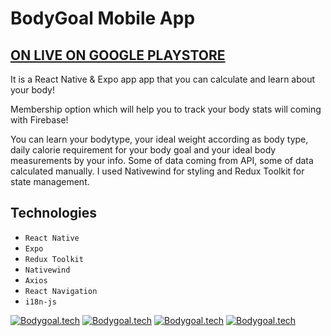 # BodyGoal Mobile App

## [ON LIVE ON GOOGLE PLAYSTORE](https://play.google.com/store/apps/details?id=com.sinansk.bodygoal&pli=1)

It is a React Native & Expo app app that you can calculate and learn about your body!

Membership option which will help you to track your body stats will coming with Firebase!

You can learn your bodytype, your ideal weight according as body type, daily calorie requirement for your body goal and your ideal body measurements by your info. Some of data coming from API, some of data calculated manually. I used Nativewind for styling and Redux Toolkit for state management.

## Technologies

- `React Native`
- `Expo`
- `Redux Toolkit`
- `Nativewind`
- `Axios`
- `React Navigation`
- `i18n-js`

[![Bodygoal.tech](https://play-lh.googleusercontent.com/ThkYc_7VrfoSFn8I6ZpXipV4OL1x4JWXFtqwbZv74cVx-g3R4aJ4omKWJLeb72sw4S0=w2560-h1440-rw)](https://play.google.com/store/apps/details?id=com.sinansk.bodygoal&pli=1)
[![Bodygoal.tech](https://play-lh.googleusercontent.com/2smd_PncwdD-f7rp_TgpCzgirw5rOhU_GxBuoGgKX4Cp4afSvXtk_Kx87S1WlILGDLk3=w2560-h1440-rw)](https://play.google.com/store/apps/details?id=com.sinansk.bodygoal&pli=1)
[![Bodygoal.tech](https://play-lh.googleusercontent.com/2b-1j7UbQh-w26twSBVfxg-CWIQDAZ6FAqS0pRwmpYBDwq9_IfmTdM01t6WMgJWgITA=w2560-h1440-rw)](https://play.google.com/store/apps/details?id=com.sinansk.bodygoal&pli=1)
[![Bodygoal.tech](https://play-lh.googleusercontent.com/H-gBxif6jg7Lkx7ZhE5UUdhoimS7TxrwAeh_GImJHbAgmohQelNM_WazzkZOc-icadk=w2560-h1440-rw)](https://play.google.com/store/apps/details?id=com.sinansk.bodygoal&pli=1)
